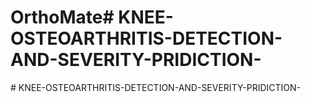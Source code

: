 # OrthoMate#   K N E E - O S T E O A R T H R I T I S - D E T E C T I O N - A N D - S E V E R I T Y - P R I D I C T I O N -  
 #   K N E E - O S T E O A R T H R I T I S - D E T E C T I O N - A N D - S E V E R I T Y - P R I D I C T I O N -  
 